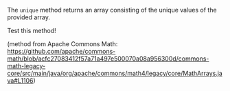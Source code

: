 The `unique` method returns an array consisting of the unique values of the provided array.

Test this method!

(method from Apache Commons Math: https://github.com/apache/commons-math/blob/acfc27083412f57a71a497e500070a08a956300d/commons-math-legacy-core/src/main/java/org/apache/commons/math4/legacy/core/MathArrays.java#L1106)